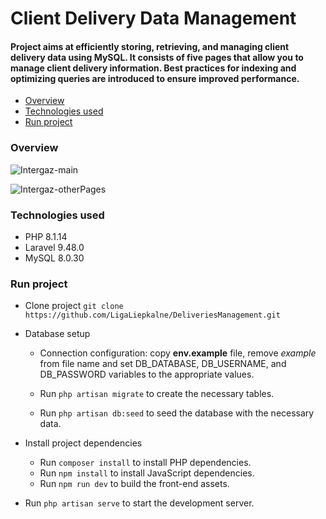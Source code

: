 # Client Delivery Data Management

#### Project aims at efficiently storing, retrieving, and managing client delivery data using MySQL. It consists of five pages that allow you to manage client delivery information. Best practices for indexing and optimizing queries are introduced to ensure improved performance.

- [Overview](#overview)
- [Technologies used](#technologies-used)
- [Run project](#run-project)

### Overview

![Intergaz-main](https://user-images.githubusercontent.com/110776571/215357468-8b9fafb2-3fd7-42ba-af52-12820bf11294.gif)

![Intergaz-otherPages](https://user-images.githubusercontent.com/110776571/215357457-f1df47c6-9bf7-4ac6-8210-4782f25f4021.gif)

### Technologies used
- PHP 8.1.14
- Laravel 9.48.0
- MySQL 8.0.30

### Run project

- Clone project `git clone https://github.com/LigaLiepkalne/DeliveriesManagement.git`

- Database setup
    - Connection configuration: copy **env.example** file, remove *example* from file name and set DB_DATABASE, DB_USERNAME, and DB_PASSWORD variables to the appropriate values.
     
    - Run `php artisan migrate` to create the necessary tables.
     - Run ```php artisan db:seed``` to seed the database with the necessary data.
    
 - Install project dependencies
    - Run `composer install` to install PHP dependencies.
    - Run `npm install` to install JavaScript dependencies.
    - Run `npm run dev` to build the front-end assets.

- Run `php artisan serve` to start the development server.
